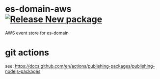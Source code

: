# es-domain-aws  [![Release New package](https://github.com/hyprnz/es-domain-aws/actions/workflows/main.yml/badge.svg)](https://github.com/hyprnz/es-domain-aws/actions/workflows/main.yml)
AWS event store for es-domain

# git actions
see: https://docs.github.com/en/actions/publishing-packages/publishing-nodejs-packages